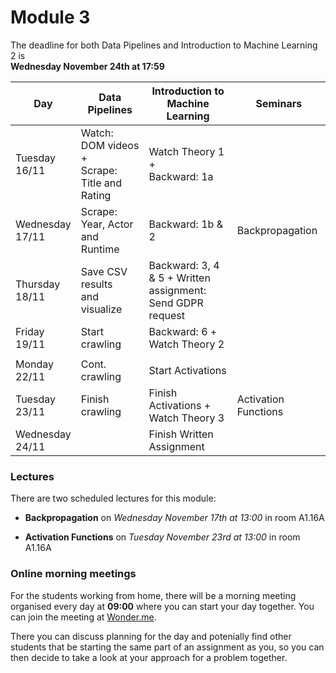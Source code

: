 
# Module 3

The deadline for both Data Pipelines and Introduction to Machine Learning 2 is<br>**Wednesday November 24th at 17:59**

| Day                | Data Pipelines               | Introduction to<br>Machine Learning | Seminars                    |
| ------------------ | ---------------------------- | ----------------------------------- | --------------------------- |
| Tuesday<br>16/11   | Watch: DOM videos +<br>Scrape: Title and Rating | Watch Theory 1 +<br>Backward: 1a |             |
| Wednesday<br>17/11 | Scrape: Year, Actor<br>and Runtime | Backward: 1b & 2              | Backpropagation             |
| Thursday<br>18/11  | Save CSV results<br>and visualize | Backward: 3, 4 & 5 + Written<br>assignment: Send GDPR request | |
| Friday<br>19/11    | Start crawling               | Backward: 6 +<br>Watch Theory 2     |                             |
|                    |                              |                                     |                             |
| Monday<br>22/11    | Cont. crawling               | Start Activations                   |                             |
| Tuesday<br>23/11   | Finish crawling              | Finish Activations +<br>Watch Theory 3 | Activation Functions     |
| Wednesday<br>24/11 |                              | Finish Written Assignment           |                             |

### Lectures

There are two scheduled lectures for this module:

* **Backpropagation** on *Wednesday November 17th at 13:00* in room A1.16A

* **Activation Functions** on *Tuesday November 23rd at 13:00* in room A1.16A

### Online morning meetings

For the students working from home, there will be a morning meeting organised
every day at **09:00** where you can start your day together. You can join the
meeting at
[Wonder.me](https://www.wonder.me/r?id=c6cdcb4d-7901-44dc-9b9f-fe90898c22a5).

There you can discuss planning for the day and potenially find other students
that be starting the same part of an assignment as you, so you can
then decide to take a look at your approach for a problem together.

